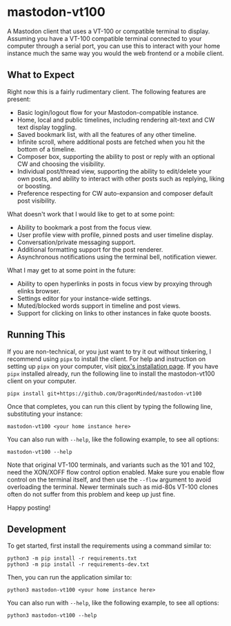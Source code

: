 # mastodon-vt100

A Mastodon client that uses a VT-100 or compatible terminal to display. Assuming you have a VT-100 compatible terminal connected to your computer through a serial port, you can use this to interact with your home instance much the same way you would the web frontend or a mobile client.

## What to Expect

Right now this is a fairly rudimentary client. The following features are present:

- Basic login/logout flow for your Mastodon-compatible instance.
- Home, local and public timelines, including rendering alt-text and CW text display toggling.
- Saved bookmark list, with all the features of any other timeline.
- Infinite scroll, where additional posts are fetched when you hit the bottom of a timeline.
- Composer box, supporting the ability to post or reply with an optional CW and choosing the visibility.
- Individual post/thread view, supporting the ability to edit/delete your own posts, and ability to interact with other posts such as replying, liking or boosting.
- Preference respecting for CW auto-expansion and composer default post visibility.

What doesn't work that I would like to get to at some point:

- Ability to bookmark a post from the focus view.
- User profile view with profile, pinned posts and user timeline display.
- Conversation/private messaging support.
- Additional formatting support for the post renderer.
- Asynchronous notifications using the terminal bell, notification viewer.

What I may get to at some point in the future:

- Ability to open hyperlinks in posts in focus view by proxying through elinks browser.
- Settings editor for your instance-wide settings.
- Muted/blocked words support in timeline and post views.
- Support for clicking on links to other instances in fake quote boosts.

## Running This

If you are non-technical, or you just want to try it out without tinkering, I recommend using `pipx` to install the client. For help and instruction on setting up `pipx` on your computer, visit [pipx's installation page](https://pipx.pypa.io/stable/installation/). If you have `pipx` installed already, run the following line to install the mastodon-vt100 client on your computer.

```
pipx install git+https://github.com/DragonMinded/mastodon-vt100
```

Once that completes, you can run this client by typing the following line, substituting your instance:

```
mastodon-vt100 <your home instance here>
```

You can also run with `--help`, like the following example, to see all options:

```
mastodon-vt100 --help
```

Note that original VT-100 terminals, and variants such as the 101 and 102, need the XON/XOFF flow control option enabled. Make sure you enable flow control on the terminal itself, and then use the `--flow` argument to avoid overloading the terminal. Newer terminals such as mid-80s VT-100 clones often do not suffer from this problem and keep up just fine.

Happy posting!

## Development

To get started, first install the requirements using a command similar to:

```
python3 -m pip install -r requirements.txt
python3 -m pip install -r requirements-dev.txt
```

Then, you can run the application similar to:

```
python3 mastodon-vt100 <your home instance here>
```

You can also run with `--help`, like the following example, to see all options:

```
python3 mastodon-vt100 --help
```
